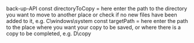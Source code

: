 back-up-API
const directoryToCopy = here enter the path to the directory you want to move to another place or check if no new files have been added to it, e.g. C\\windows\\system
const targetPath =  here enter the path to the place where you want your copy to be saved, or where there is a copy to be completed, e.g. D\\copy
